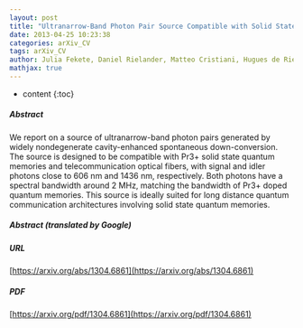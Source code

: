```yaml
---
layout: post
title: "Ultranarrow-Band Photon Pair Source Compatible with Solid State Quantum Memories and Telecommunication Networks"
date: 2013-04-25 10:23:38
categories: arXiv_CV
tags: arXiv_CV
author: Julia Fekete, Daniel Rielander, Matteo Cristiani, Hugues de Riedmatten
mathjax: true
---
```


* content
{:toc}

##### Abstract
We report on a source of ultranarrow-band photon pairs generated by widely nondegenerate cavity-enhanced spontaneous down-conversion. The source is designed to be compatible with Pr3+ solid state quantum memories and telecommunication optical fibers, with signal and idler photons close to 606 nm and 1436 nm, respectively. Both photons have a spectral bandwidth around 2 MHz, matching the bandwidth of Pr3+ doped quantum memories. This source is ideally suited for long distance quantum communication architectures involving solid state quantum memories.

##### Abstract (translated by Google)


##### URL
[https://arxiv.org/abs/1304.6861](https://arxiv.org/abs/1304.6861)

##### PDF
[https://arxiv.org/pdf/1304.6861](https://arxiv.org/pdf/1304.6861)

